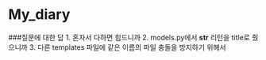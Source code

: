 # My_diary

###질문에 대한 답 1. 혼자서 다하면 힘드니까 2. models.py에서 **str** 리턴을 title로 줬으니까 3. 다른 templates 파일에 같은 이름의 파일 충돌을 방지하기 위해서
